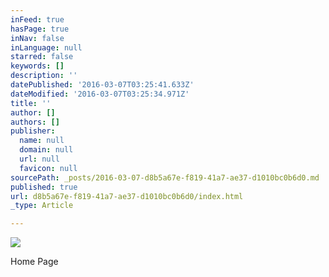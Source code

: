 ```yaml
---
inFeed: true
hasPage: true
inNav: false
inLanguage: null
starred: false
keywords: []
description: ''
datePublished: '2016-03-07T03:25:41.633Z'
dateModified: '2016-03-07T03:25:34.971Z'
title: ''
author: []
authors: []
publisher:
  name: null
  domain: null
  url: null
  favicon: null
sourcePath: _posts/2016-03-07-d8b5a67e-f819-41a7-ae37-d1010bc0b6d0.md
published: true
url: d8b5a67e-f819-41a7-ae37-d1010bc0b6d0/index.html
_type: Article

---
```

![](https://the-grid-user-content.s3-us-west-2.amazonaws.com/31f64ab7-f7a1-46f1-9afd-0e93c2dedaf2.png)

Home Page